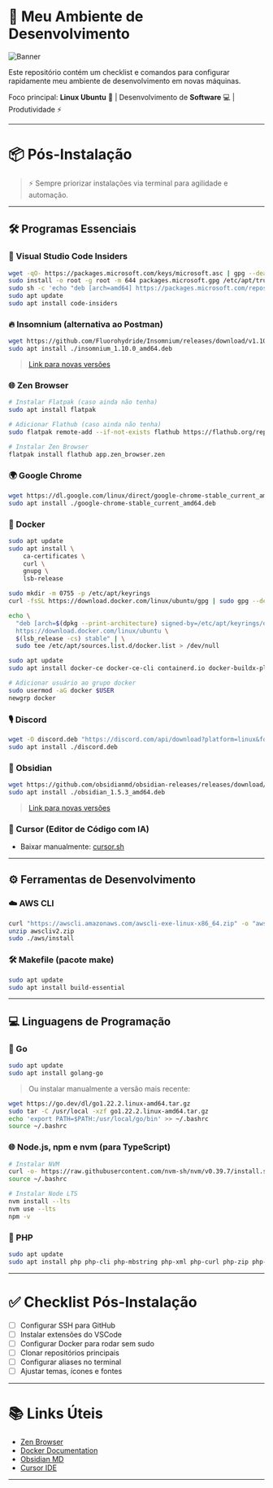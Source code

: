 # 🚀 Meu Ambiente de Desenvolvimento

![Banner](https://img.shields.io/badge/Developer%20Setup-Ambiente%20Pessoal-blue?style=for-the-badge&logo=ubuntu&logoColor=white)

Este repositório contém um checklist e comandos para configurar rapidamente meu ambiente de desenvolvimento em novas máquinas.

Foco principal: **Linux Ubuntu** 🐧 | Desenvolvimento de **Software** 💻 | Produtividade ⚡

---

# 📦 Pós-Instalação

> ⚡ Sempre priorizar instalações via terminal para agilidade e automação.

---

## 🛠️ Programas Essenciais

### 🧩 Visual Studio Code Insiders
```bash
wget -qO- https://packages.microsoft.com/keys/microsoft.asc | gpg --dearmor > packages.microsoft.gpg
sudo install -o root -g root -m 644 packages.microsoft.gpg /etc/apt/trusted.gpg.d/
sudo sh -c 'echo "deb [arch=amd64] https://packages.microsoft.com/repos/code-insiders stable main" > /etc/apt/sources.list.d/vscode-insiders.list'
sudo apt update
sudo apt install code-insiders
```

### 🔥 Insomnium (alternativa ao Postman)
```bash
wget https://github.com/Fluorohydride/Insomnium/releases/download/v1.10.0/insomnium_1.10.0_amd64.deb
sudo apt install ./insomnium_1.10.0_amd64.deb
```
> [Link para novas versões](https://github.com/Fluorohydride/Insomnium/releases)

### 🌐 Zen Browser
```bash
# Instalar Flatpak (caso ainda não tenha)
sudo apt install flatpak

# Adicionar Flathub (caso ainda não tenha)
sudo flatpak remote-add --if-not-exists flathub https://flathub.org/repo/flathub.flatpakrepo

# Instalar Zen Browser
flatpak install flathub app.zen_browser.zen
```

### 🌍 Google Chrome
```bash
wget https://dl.google.com/linux/direct/google-chrome-stable_current_amd64.deb
sudo apt install ./google-chrome-stable_current_amd64.deb
```

### 🐳 Docker
```bash
sudo apt update
sudo apt install \
    ca-certificates \
    curl \
    gnupg \
    lsb-release

sudo mkdir -m 0755 -p /etc/apt/keyrings
curl -fsSL https://download.docker.com/linux/ubuntu/gpg | sudo gpg --dearmor -o /etc/apt/keyrings/docker.gpg

echo \
  "deb [arch=$(dpkg --print-architecture) signed-by=/etc/apt/keyrings/docker.gpg] \
  https://download.docker.com/linux/ubuntu \
  $(lsb_release -cs) stable" | \
  sudo tee /etc/apt/sources.list.d/docker.list > /dev/null

sudo apt update
sudo apt install docker-ce docker-ce-cli containerd.io docker-buildx-plugin docker-compose-plugin

# Adicionar usuário ao grupo docker
sudo usermod -aG docker $USER
newgrp docker
```

### 🎙️ Discord
```bash
wget -O discord.deb "https://discord.com/api/download?platform=linux&format=deb"
sudo apt install ./discord.deb
```

### 🧠 Obsidian
```bash
wget https://github.com/obsidianmd/obsidian-releases/releases/download/v1.5.3/obsidian_1.5.3_amd64.deb
sudo apt install ./obsidian_1.5.3_amd64.deb
```
> [Link para novas versões](https://github.com/obsidianmd/obsidian-releases/releases)

### 🤖 Cursor (Editor de Código com IA)
- Baixar manualmente: [cursor.sh](https://cursor.sh/)

---

## ⚙️ Ferramentas de Desenvolvimento

### ☁️ AWS CLI
```bash
curl "https://awscli.amazonaws.com/awscli-exe-linux-x86_64.zip" -o "awscliv2.zip"
unzip awscliv2.zip
sudo ./aws/install
```

### 🛠️ Makefile (pacote make)
```bash
sudo apt update
sudo apt install build-essential
```

---

## 💻 Linguagens de Programação

### 🦫 Go
```bash
sudo apt update
sudo apt install golang-go
```
> Ou instalar manualmente a versão mais recente:
```bash
wget https://go.dev/dl/go1.22.2.linux-amd64.tar.gz
sudo tar -C /usr/local -xzf go1.22.2.linux-amd64.tar.gz
echo 'export PATH=$PATH:/usr/local/go/bin' >> ~/.bashrc
source ~/.bashrc
```

### 🌐 Node.js, npm e nvm (para TypeScript)
```bash
# Instalar NVM
curl -o- https://raw.githubusercontent.com/nvm-sh/nvm/v0.39.7/install.sh | bash
source ~/.bashrc

# Instalar Node LTS
nvm install --lts
nvm use --lts
npm -v
```

### 🐘 PHP
```bash
sudo apt update
sudo apt install php php-cli php-mbstring php-xml php-curl php-zip php-mysql
```

---

# ✅ Checklist Pós-Instalação

- [ ] Configurar SSH para GitHub
- [ ] Instalar extensões do VSCode
- [ ] Configurar Docker para rodar sem sudo
- [ ] Clonar repositórios principais
- [ ] Configurar aliases no terminal
- [ ] Ajustar temas, ícones e fontes

---

# 📚 Links Úteis
- [Zen Browser](https://zen-browser.app/)
- [Docker Documentation](https://docs.docker.com/)
- [Obsidian MD](https://obsidian.md/)
- [Cursor IDE](https://cursor.sh/)

---
